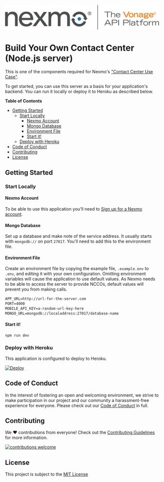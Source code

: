 ![Nexmo](public/images/nexmo.png)

# Build Your Own Contact Center (Node.js server)

This is one of the components required for Nexmo's ["Contact Center Use Case"](https://developer.nexmo.com/client-sdk/in-app-voice/contact-center-overview).

To get started, you can use this server as a basis for your application's backend. You can run it locally or deploy it to Heroku as described below.

**Table of Contents**

- [Getting Started](#getting-started)
  - [Start Locally](#start-locally)
    - [Nexmo Account](#nexmo-account)
    - [Mongo Database](#mongo-database)
    - [Environment File](#environment-file)
    - [Start it!](#start-it)
  - [Deploy with Heroku](#deploy-with-heroku)
- [Code of Conduct](#code-of-conduct)
- [Contributing](#contributing)
- [License](#license)


## Getting Started

### Start Locally

#### Nexmo Account

To be able to use this application you'll need to [Sign up for a Nexmo account][signup].

#### Mongo Database

Set up a database and make note of the service address. It usually starts with `mongodb://` on port `27017`. You'll need to add this to the environment file.

#### Environment File

Create an environment file by copying the example file, `.example.env` to `.env`, and editing it with your own configuration. Omitting environment variables will cause the application to use default values. As Nexmo needs to be able to access the server to provide NCCOs, default values will prevent you from making calls.

```
APP_URL=http://url-for-the-server.com
PORT=4000
MOBILE_API_KEY=a-random-url-key-here
MONGO_URL=mongodb://localaddress:27017/database-name
```

#### Start it!

```js
npm run dev
```

### Deploy with Heroku

This application is configured to deploy to Heroku. 

[![Deploy](https://www.herokucdn.com/deploy/button.svg)](https://heroku.com/deploy)

## Code of Conduct

In the interest of fostering an open and welcoming environment, we strive to make participation in our project and our community a harassment-free experience for everyone. Please check out our [Code of Conduct][coc] in full.

## Contributing 
We :heart: contributions from everyone! Check out the [Contributing Guidelines][contributing] for more information.

[![contributions welcome][contribadge]][issues]

## License

This project is subject to the [MIT License][license]

[logo]: nexmo.png "Nexmo"
[contribadge]: https://img.shields.io/badge/contributions-welcome-brightgreen.svg?style=flat "Contributions Welcome"

[signup]: https://dashboard.nexmo.com/sign-up?utm_source=DEV_REL&utm_medium=github&utm_campaign=lukeocodes

[coc]: CODE_OF_CONDUCT.md "Code of Conduct"
[contributing]: CONTRIBUTING.md "Contributing"
[license]: LICENSE "MIT License"

[issues]: ./../../issues "Issues"
